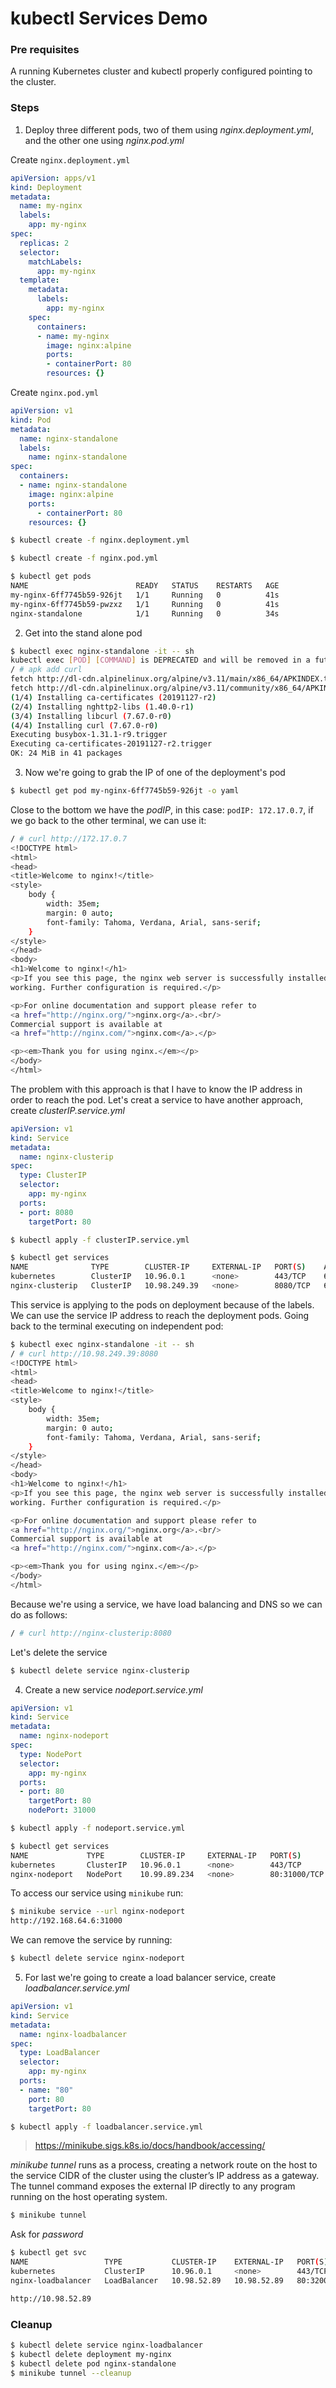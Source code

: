 # kubectl Services Demo

### Pre requisites

A running Kubernetes cluster and kubectl properly configured pointing to the cluster.

### Steps

1. Deploy three different pods, two of them using _nginx.deployment.yml_, and the other one using _nginx.pod.yml_

Create `nginx.deployment.yml`

```yml
apiVersion: apps/v1
kind: Deployment
metadata:
  name: my-nginx
  labels:
    app: my-nginx
spec:
  replicas: 2
  selector:
    matchLabels:
      app: my-nginx
  template:
    metadata:
      labels:
        app: my-nginx
    spec:
      containers:
      - name: my-nginx
        image: nginx:alpine
        ports:
        - containerPort: 80
        resources: {}

```

Create `nginx.pod.yml`

```yml
apiVersion: v1
kind: Pod
metadata:
  name: nginx-standalone
  labels:
    name: nginx-standalone
spec:
  containers:
  - name: nginx-standalone
    image: nginx:alpine
    ports:
      - containerPort: 80
    resources: {}

```

```bash
$ kubectl create -f nginx.deployment.yml
```

```bash
$ kubectl create -f nginx.pod.yml
```

```bash
$ kubectl get pods
NAME                        READY   STATUS    RESTARTS   AGE
my-nginx-6ff7745b59-926jt   1/1     Running   0          41s
my-nginx-6ff7745b59-pwzxz   1/1     Running   0          41s
nginx-standalone            1/1     Running   0          34s
```

2. Get into the stand alone pod

```bash
$ kubectl exec nginx-standalone -it -- sh
kubectl exec [POD] [COMMAND] is DEPRECATED and will be removed in a future version. Use kubectl kubectl exec [POD] -- [COMMAND] instead.
/ # apk add curl
fetch http://dl-cdn.alpinelinux.org/alpine/v3.11/main/x86_64/APKINDEX.tar.gz
fetch http://dl-cdn.alpinelinux.org/alpine/v3.11/community/x86_64/APKINDEX.tar.gz
(1/4) Installing ca-certificates (20191127-r2)
(2/4) Installing nghttp2-libs (1.40.0-r1)
(3/4) Installing libcurl (7.67.0-r0)
(4/4) Installing curl (7.67.0-r0)
Executing busybox-1.31.1-r9.trigger
Executing ca-certificates-20191127-r2.trigger
OK: 24 MiB in 41 packages
```

3. Now we're going to grab the IP of one of the deployment's pod

```bash
$ kubectl get pod my-nginx-6ff7745b59-926jt -o yaml
```

Close to the bottom we have the _podIP_, in this case: `podIP: 172.17.0.7`, if we go back to the other terminal, we can use it:

```bash
/ # curl http://172.17.0.7
<!DOCTYPE html>
<html>
<head>
<title>Welcome to nginx!</title>
<style>
    body {
        width: 35em;
        margin: 0 auto;
        font-family: Tahoma, Verdana, Arial, sans-serif;
    }
</style>
</head>
<body>
<h1>Welcome to nginx!</h1>
<p>If you see this page, the nginx web server is successfully installed and
working. Further configuration is required.</p>

<p>For online documentation and support please refer to
<a href="http://nginx.org/">nginx.org</a>.<br/>
Commercial support is available at
<a href="http://nginx.com/">nginx.com</a>.</p>

<p><em>Thank you for using nginx.</em></p>
</body>
</html>
```

The problem with this approach is that I have to know the IP address in order to reach the pod. Let's creat a service to have another approach, create _clusterIP.service.yml_

```yml
apiVersion: v1
kind: Service
metadata:
  name: nginx-clusterip
spec:
  type: ClusterIP
  selector:
    app: my-nginx
  ports:
  - port: 8080
    targetPort: 80
```

```bash
$ kubectl apply -f clusterIP.service.yml
```

```bash
$ kubectl get services
NAME              TYPE        CLUSTER-IP     EXTERNAL-IP   PORT(S)    AGE
kubernetes        ClusterIP   10.96.0.1      <none>        443/TCP    63d
nginx-clusterip   ClusterIP   10.98.249.39   <none>        8080/TCP   60s
```

This service is applying to the pods on deployment because of the labels. We can use the service IP address to reach the deployment pods. Going back to the terminal executing on independent pod:

```bash
$ kubectl exec nginx-standalone -it -- sh
/ # curl http://10.98.249.39:8080
<!DOCTYPE html>
<html>
<head>
<title>Welcome to nginx!</title>
<style>
    body {
        width: 35em;
        margin: 0 auto;
        font-family: Tahoma, Verdana, Arial, sans-serif;
    }
</style>
</head>
<body>
<h1>Welcome to nginx!</h1>
<p>If you see this page, the nginx web server is successfully installed and
working. Further configuration is required.</p>

<p>For online documentation and support please refer to
<a href="http://nginx.org/">nginx.org</a>.<br/>
Commercial support is available at
<a href="http://nginx.com/">nginx.com</a>.</p>

<p><em>Thank you for using nginx.</em></p>
</body>
</html>
```

Because we're using a service, we have load balancing and DNS so we can do as follows:

```bash
/ # curl http://nginx-clusterip:8080
```

Let's delete the service

```bash
$ kubectl delete service nginx-clusterip
```

4. Create a new service _nodeport.service.yml_

```yml
apiVersion: v1
kind: Service
metadata:
  name: nginx-nodeport
spec:
  type: NodePort
  selector:
    app: my-nginx
  ports:
  - port: 80
    targetPort: 80
    nodePort: 31000

```

```bash
$ kubectl apply -f nodeport.service.yml
```

```bash
$ kubectl get services
NAME             TYPE        CLUSTER-IP     EXTERNAL-IP   PORT(S)        AGE
kubernetes       ClusterIP   10.96.0.1      <none>        443/TCP        63d
nginx-nodeport   NodePort    10.99.89.234   <none>        80:31000/TCP   37s
```

To access our service using `minikube` run:

```bash
$ minikube service --url nginx-nodeport
http://192.168.64.6:31000
```

We can remove the service by running:

```bash
$ kubectl delete service nginx-nodeport
```

5. For last we're going to create a load balancer service, create _loadbalancer.service.yml_

```yaml
apiVersion: v1
kind: Service
metadata:
  name: nginx-loadbalancer
spec:
  type: LoadBalancer
  selector:
    app: my-nginx
  ports:
  - name: "80"
    port: 80
    targetPort: 80

```

```bash
$ kubectl apply -f loadbalancer.service.yml
```

> https://minikube.sigs.k8s.io/docs/handbook/accessing/

_minikube tunnel_ runs as a process, creating a network route on the host to the service CIDR of the cluster using the cluster’s IP address as a gateway. The tunnel command exposes the external IP directly to any program running on the host operating system.

```bash
$ minikube tunnel
```

Ask for _password_

```bash
$ kubectl get svc
NAME                 TYPE           CLUSTER-IP    EXTERNAL-IP   PORT(S)        AGE
kubernetes           ClusterIP      10.96.0.1     <none>        443/TCP        64d
nginx-loadbalancer   LoadBalancer   10.98.52.89   10.98.52.89   80:32004/TCP   51s
```

```bash
http://10.98.52.89
```

### Cleanup

```bash
$ kubectl delete service nginx-loadbalancer
$ kubectl delete deployment my-nginx
$ kubectl delete pod nginx-standalone
$ minikube tunnel --cleanup
```

